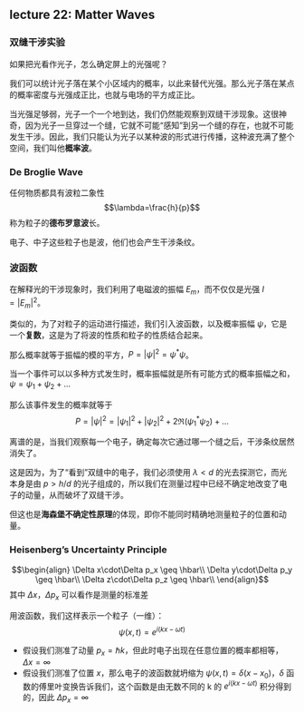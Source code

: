 ## lecture 22: Matter Waves

### 双缝干涉实验

如果把光看作光子，怎么确定屏上的光强呢？

我们可以统计光子落在某个小区域内的概率，以此来替代光强。那么光子落在某点的概率密度与光强成正比，也就与电场的平方成正比。

当光强足够弱，光子一个一个地到达，我们仍然能观察到双缝干涉现象。这很神奇，因为光子一旦穿过一个缝，它就不可能“感知”到另一个缝的存在，也就不可能发生干涉。因此，我们只能认为光子以某种波的形式进行传播，这种波充满了整个空间，我们叫他**概率波**。

### De Broglie Wave

任何物质都具有波粒二象性
$$\lambda=\frac{h}{p}$$
称为粒子的**德布罗意波**长。

电子、中子这些粒子也是波，他们也会产生干涉条纹。

### 波函数

在解释光的干涉现象时，我们利用了电磁波的振幅 $E_m$，而不仅仅是光强 $I=|E_m|^2$。

类似的，为了对粒子的运动进行描述，我们引入波函数，以及概率振幅 $\psi$，它是一个**复数**，这是为了将波的性质和粒子的性质结合起来。

那么概率就等于振幅的模的平方，$P=|\psi|^2=\psi^*\psi$。

当一个事件可以以多种方式发生时，概率振幅就是所有可能方式的概率振幅之和，$\psi=\psi_1+\psi_2+\ldots$

那么该事件发生的概率就等于
$$P=|\psi|^2=|\psi_1|^2+|\psi_2|^2+2\Re(\psi_1^*\psi_2)+\ldots$$

离谱的是，当我们观察每一个电子，确定每次它通过哪一个缝之后，干涉条纹居然消失了。

这是因为，为了“看到”双缝中的电子，我们必须使用 $\lambda \lt d$ 的光去探测它，而光本身是由 $p>h/d$ 的光子组成的，所以我们在测量过程中已经不确定地改变了电子的动量，从而破坏了双缝干涉。

但这也是**海森堡不确定性原理**的体现，即你不能同时精确地测量粒子的位置和动量。

### Heisenberg’s Uncertainty Principle

$$\begin{align}
    \Delta x\cdot\Delta p_x \geq \hbar\\
    \Delta y\cdot\Delta p_y \geq \hbar\\
    \Delta z\cdot\Delta p_z \geq \hbar\\
\end{align}$$
其中 $\Delta x$，$\Delta p_x$ 可以看作是测量的标准差

用波函数，我们这样表示一个粒子（一维）：
$$\psi(x,t)=e^{i(kx-\omega t)}$$
- 假设我们测准了动量 $p_x=\hbar k$，但此时电子出现在任意位置的概率都相等，$\Delta x=\infty$
- 假设我们测准了位置 $x$，那么电子的波函数就坍缩为 $\psi(x,t)=\delta(x-x_0)$，$\delta$ 函数的傅里叶变换告诉我们，这个函数是由无数不同的 k 的 $e^{i(kx-\omega t)}$ 积分得到的，因此 $\Delta p_x=\infty$
